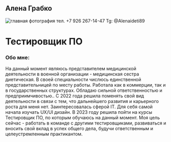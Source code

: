 ## Алена Грабко
![главная фотография](C:\Users\Admin\Desktop\Вика)
тел. +7 926 267-14-47
Tg: @Alenaideti89
# Тестировщик ПО

### Обо мне:
На данный момент являюсь представителем медицинской деятельности в военной организации - медицинская сестра диетическая. В своей специальности числюсь единственной представительницей по месту работы. Работала как в коммерции, так и в государственных структурах. Обладаю сильной ответственностью и предприимчивостью..
С 2022 года решила поменять свой вид деятельности в связи с тем, что дальнейшего развития и карьерного роста для меня нет. Заинтересовалась сферой IT. Для себя самой начала изучать UX/UI дизайн. В 2023 году решила пойти на курсы Тестировщик ПО, по которым обучаюсь на данный момент.
Моя цель сейчас - работать в команде с другими тестировщиками, развиваться и вносить свой вклад в успех общего дела, будучи ответственным и целеустремленным практикантом.

